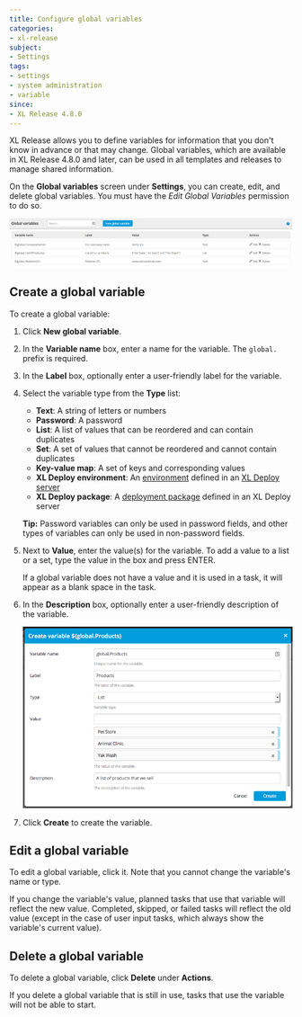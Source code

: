 ```yaml
---
title: Configure global variables
categories:
- xl-release
subject:
- Settings
tags:
- settings
- system administration
- variable
since:
- XL Release 4.8.0
---
```


XL Release allows you to define variables for information that you don't know in advance or that may change. Global variables, which are available in XL Release 4.8.0 and later, can be used in all templates and releases to manage shared information.

On the **Global variables** screen under **Settings**, you can create, edit, and delete global variables. You must have the *Edit Global Variables* permission to do so.

![Global variables](../images/global-variables.png)

## Create a global variable

To create a global variable:

1. Click **New global variable**.
1. In the **Variable name** box, enter a name for the variable. The `global.` prefix is required.
1. In the **Label** box, optionally enter a user-friendly label for the variable.
1. Select the variable type from the **Type** list:
    * **Text**: A string of letters or numbers
    * **Password**: A password
    * **List**: A list of values that can be reordered and can contain duplicates
    * **Set**: A set of values that cannot be reordered and cannot contain duplicates
    * **Key-value map**: A set of keys and corresponding values
    * **XL Deploy environment**: An [environment](/xl-deploy/concept/key-xl-deploy-concepts.html#environments) defined in an [XL Deploy server](/xl-release/how-to/configure-xl-deploy-servers-in-xl-release.html)
    * **XL Deploy package**: A [deployment package](/xl-deploy/concept/key-xl-deploy-concepts.html#deployment-packages) defined in an XL Deploy server

    **Tip:** Password variables can only be used in password fields, and other types of variables can only be used in non-password fields.

1. Next to **Value**, enter the value(s) for the variable. To add a value to a list or a set, type the value in the box and press ENTER.

    If a global variable does not have a value and it is used in a task, it will appear as a blank space in the task.

1. In the **Description** box, optionally enter a user-friendly description of the variable.

    ![Create global variable](../images/create-global-variable.png)

1. Click **Create** to create the variable.

## Edit a global variable

To edit a global variable, click it. Note that you cannot change the variable's name or type.

If you change the variable's value, planned tasks that use that variable will reflect the new value.
Completed, skipped, or failed tasks will reflect the old value (except in the case of user input tasks, which always show the variable's current value).

## Delete a global variable

To delete a global variable, click **Delete** under **Actions**.

If you delete a global variable that is still in use, tasks that use the variable will not be able to start.

